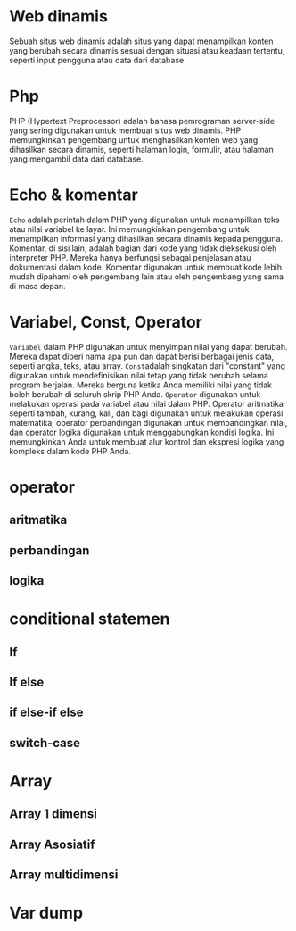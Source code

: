 # Web dinamis
Sebuah situs web dinamis adalah situs yang dapat menampilkan konten yang berubah secara dinamis sesuai dengan situasi atau keadaan tertentu, seperti input pengguna atau data dari database

# Php
PHP (Hypertext Preprocessor) adalah bahasa pemrograman server-side yang sering digunakan untuk membuat situs web dinamis. PHP memungkinkan pengembang untuk menghasilkan konten web yang dihasilkan secara dinamis, seperti halaman login, formulir, atau halaman yang mengambil data dari database.
# Echo & komentar
`Echo` adalah perintah dalam PHP yang digunakan untuk menampilkan teks atau nilai variabel ke layar. Ini memungkinkan pengembang untuk menampilkan informasi yang dihasilkan secara dinamis kepada pengguna. Komentar, di sisi lain, adalah bagian dari kode yang tidak dieksekusi oleh interpreter PHP. Mereka hanya berfungsi sebagai penjelasan atau dokumentasi dalam kode. Komentar digunakan untuk membuat kode lebih mudah dipahami oleh pengembang lain atau oleh pengembang yang sama di masa depan.

# Variabel, Const, Operator
`Variabel` dalam PHP digunakan untuk menyimpan nilai yang dapat berubah. Mereka dapat diberi nama apa pun dan dapat berisi berbagai jenis data, seperti angka, teks, atau array.
`Const`adalah singkatan dari "constant" yang digunakan untuk mendefinisikan nilai tetap yang tidak berubah selama program berjalan. Mereka berguna ketika Anda memiliki nilai yang tidak boleh berubah di seluruh skrip PHP Anda.
`Operator` digunakan untuk melakukan operasi pada variabel atau nilai dalam PHP. Operator aritmatika seperti tambah, kurang, kali, dan bagi digunakan untuk melakukan operasi matematika, operator perbandingan digunakan untuk membandingkan nilai, dan operator logika digunakan untuk menggabungkan kondisi logika. Ini memungkinkan Anda untuk membuat alur kontrol dan ekspresi logika yang kompleks dalam kode PHP Anda.


# operator
## aritmatika
## perbandingan
## logika

# conditional statemen
## If
## If else
## if else-if else
## switch-case



# Array
## Array 1 dimensi
## Array Asosiatif
## Array multidimensi

# Var dump


